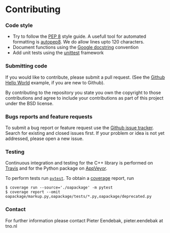 # Contributing 

### Code style

* Try to follow the [PEP 8](https://www.python.org/dev/peps/pep-0008/) style guide. A usefull tool for automated formatting is [autopep8](https://pypi.python.org/pypi/autopep8). We do allow lines upto 120 characters.
* Document functions using the [Google docstring](https://sphinxcontrib-napoleon.readthedocs.io/en/latest/example_google.html) convention
* Add unit tests using the [unittest](https://docs.python.org/3/library/unittest.html) framework

### Submitting code

If you would like to contribute, please submit a pull request. (See the [Github Hello World](https://guides.github.com/activities/hello-world/) example, if you are new to Github).

By contributing to the repository you state you own the copyright to those contributions and agree to include your contributions as part of this project under the BSD license.

### Bugs reports and feature requests

To submit a bug report or feature request use the [Github issue tracker](https://github.com/eendebakpt/oapackage/issues).
Search for existing and closed issues first. If your problem or idea is not yet addressed, please open a new issue.

### Testing

Continuous integration and testing for the C++ library is performed on [Travis](https://travis-ci.org/eendebakpt/oapackage) and for the Python package on [AppVeyor](https://ci.appveyor.com/project/eendebakpt/oapackage-4lws8).

To perform tests run [`pytest`](https://docs.pytest.org/en/latest/). To obtain a [coverage](https://coverage.readthedocs.io) report, run
```
$ coverage run --source='./oapackage' -m pytest
$ coverage report --omit oapackage/markup.py,oapackage/tests/*.py,oapackage/deprecated.py
```

### Contact

For further information please contact Pieter Eendebak, pieter.eendebak at tno.nl

